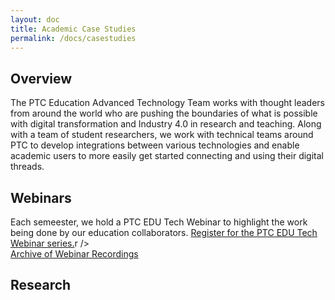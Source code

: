 ```yaml
---
layout: doc
title: Academic Case Studies
permalink: /docs/casestudies
---
```


<section class="section">
    <div class="container">
        <h1 class="title header-home">Overview</h1>
        <div class="subtitle">The PTC Education Advanced Technology Team works with thought leaders from around the world who are pushing the boundaries of what is possible with digital transformation and Industry 4.0 in research and teaching. Along with a team of student researchers, we work with technical teams around PTC to develop integrations between various technologies and enable academic users to more easily get started connecting and using their digital threads.
        </div>
    </div>
</section>
<section class="section">
    <div class="container">
        <h1 class="title header-home">Webinars</h1>
        <div class="subtitle">Each semeester, we hold a PTC EDU Tech Webinar to highlight the work being done by our education collaborators. <a href="https://docs.google.com/forms/d/e/1FAIpQLSdY4ycp_AAJ4CNSGHRcMVVIT9qJ55Z5aFWB85smU-FEjOotdA/viewform">Register for the PTC EDU Tech Webinar series.</a>r />
        <br />
        <a href="webinars">Archive of Webinar Recordings</a>
        </ul>
        </div>
    </div>
</section>
<section class="section">
    <div class="container">
        <h1 class="title header-home">Research</h1>
        <div class="column is-full" style="position: relative; width: 100%; height: 0; padding-bottom: 56.25%;">
        </div>
    </div>
</section>


